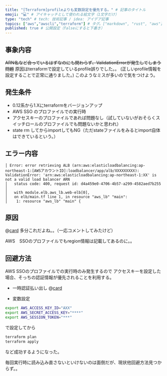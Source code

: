 ```yaml
---
title: "[Terraform]profileよりも変数設定を優先する。" # 記事のタイトル
emoji: "💻" # アイキャッチとして使われる絵文字（1文字だけ）
type: "tech" # tech: 技術記事 / idea: アイデア記事
topics: ["aws","awscli","terraform"] # タグ。["markdown", "rust", "aws"]のように指定する
published: true # 公開設定（falseにすると下書き）
---
```



## 事象内容
~~ARN名など合っているはずなのにも関わらず、ValidationErrorが発生してしまう問題~~
原因はterraformで設定しているprofile誤りでした。。
(正しいprofile情報を設定することで正常に通りました。)
このようなミスが多いので気をつけよう。



## 発生条件
- 0.12系から1.Xにterraformをバージョンアップ
- AWS SSO のプロファイルでの実行時
- アクセスキーのプロファイルであれば問題なし（試していないがおそらくスイッチロールのプロファイルでも問題ないかと思われ）
- state rm してからimportしてもNG（ただstateファイルをみるとimport自体はできているという。）

## エラー内容
```
│ Error: error retrieving ALB (arn:aws:elasticloadbalancing:ap-northeast-1:[AWSアカウントID]:loadbalancer/app/alb/XXXXXXXXX): ValidationError: 'arn:aws:elasticloadbalancing:ap-northeast-1:XX' is not a valid load balancer ARN
│ 	status code: 400, request id: d4a459e0-4706-4b57-a299-4582aed7b255
│
│   with module.elb.aws_lb.web-elb[0],
│   on elb/main.tf line 1, in resource "aws_lb" "main":
│    1: resource "aws_lb" "main" {
```




## 原因

@[card](https://github.com/hashicorp/terraform-provider-aws/issues/4552)
多分これだよね。。（一応コメントしてみたけど）

AWS　SSOのプロファイルでもregion情報は記載してあるのに。。


## 回避方法

AWS SSOのプロファイルでの実行時のみ発生するので
アクセスキーを設定した場合、そっちの認証情報が優先されることを利用する。

- 一時認証払い出し
@[card](https://docs.aws.amazon.com/singlesignon/latest/userguide/howtogetcredentials.html?icmpid=docs_sso_user_portal)


- 変数設定

```sh
export AWS_ACCESS_KEY_ID="AXX"
export AWS_SECRET_ACCESS_KEY="****"
export AWS_SESSION_TOKEN="***"
```

で設定してから

```sh
terraform plan
terraform apply
```
など成功するようになった。

毎回実行時に読み込み直さないといけないのは面倒だが、現状他回避方法見つからず。。